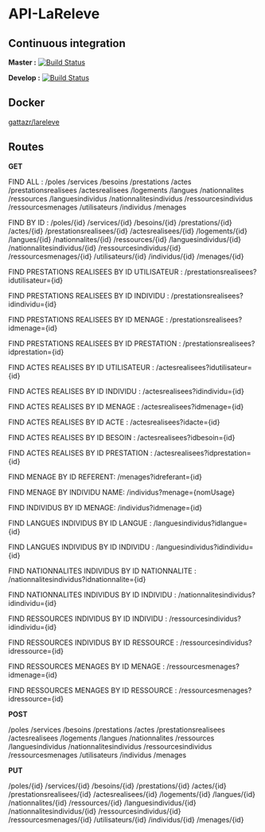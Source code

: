 # API-LaReleve

## Continuous integration
**Master :**
[![Build Status](https://travis-ci.org/ECOM-LaReleve/API-LaReleve.svg?branch=master)](https://travis-ci.org/ECOM-LaReleve/API-LaReleve)

**Develop :**
[![Build Status](https://travis-ci.org/ECOM-LaReleve/API-LaReleve.svg?branch=develop)](https://travis-ci.org/ECOM-LaReleve/API-LaReleve)

## Docker
[gattazr/lareleve](https://hub.docker.com/r/gattazr/lareleve/)


## Routes


**GET**


FIND ALL : 
/poles
/services
/besoins
/prestations
/actes
/prestationsrealisees
/actesrealisees
/logements
/langues
/nationnalites
/ressources
/languesindividus
/nationnalitesindividus
/ressourcesindividus
/ressourcesmenages
/utilisateurs
/individus
/menages


FIND BY ID : 
/poles/{id}
/services/{id}
/besoins/{id}
/prestations/{id}
/actes/{id}
/prestationsrealisees/{id}
/actesrealisees/{id}
/logements/{id}
/langues/{id}
/nationnalites/{id}
/ressources/{id}
/languesindividus/{id}
/nationnalitesindividus/{id}
/ressourcesindividus/{id}
/ressourcesmenages/{id}
/utilisateurs/{id}
/individus/{id}
/menages/{id}


FIND PRESTATIONS REALISEES BY ID UTILISATEUR :
/prestationsrealisees?idutilisateur={id}

FIND PRESTATIONS REALISEES BY ID INDIVIDU :
/prestationsrealisees?idindividu={id}

FIND PRESTATIONS REALISEES BY ID MENAGE :
/prestationsrealisees?idmenage={id}

FIND PRESTATIONS REALISEES BY ID PRESTATION :
/prestationsrealisees?idprestation={id}


FIND ACTES REALISES BY ID UTILISATEUR :
/actesrealisees?idutilisateur={id}

FIND ACTES REALISES BY ID INDIVIDU :
/actesrealisees?idindividu={id}

FIND ACTES REALISES BY ID MENAGE :
/actesrealisees?idmenage={id}

FIND ACTES REALISES BY ID ACTE :
/actesrealisees?idacte={id}

FIND ACTES REALISES BY ID BESOIN :
/actesrealisees?idbesoin={id}

FIND ACTES REALISES BY ID PRESTATION :
/actesrealisees?idprestation={id}


FIND MENAGE BY ID REFERENT:
/menages?idreferant={id}

FIND MENAGE BY INDIVIDU NAME:
/individus?menage={nomUsage}

FIND INDIVIDUS BY ID MENAGE:
/individus?idmenage={id}


FIND LANGUES INDIVIDUS BY ID LANGUE :
/languesindividus?idlangue={id}

FIND LANGUES INDIVIDUS BY ID INDIVIDU :
/languesindividus?idindividu={id}

FIND NATIONNALITES INDIVIDUS BY ID NATIONNALITE :
/nationnalitesindividus?idnationnalite={id}

FIND NATIONNALITES INDIVIDUS BY ID INDIVIDU :
/nationnalitesindividus?idindividu={id}

FIND RESSOURCES INDIVIDUS BY ID INDIVIDU :
/ressourcesindividus?idindividu={id}

FIND RESSOURCES INDIVIDUS BY ID RESSOURCE :
/ressourcesindividus?idressource={id}

FIND RESSOURCES MENAGES BY ID MENAGE :
/ressourcesmenages?idmenage={id}

FIND RESSOURCES MENAGES BY ID RESSOURCE :
/ressourcesmenages?idressource={id}



**POST**

/poles
/services
/besoins
/prestations
/actes
/prestationsrealisees
/actesrealisees
/logements
/langues
/nationnalites
/ressources
/languesindividus
/nationnalitesindividus
/ressourcesindividus
/ressourcesmenages
/utilisateurs
/individus
/menages



**PUT**

/poles/{id}
/services/{id}
/besoins/{id}
/prestations/{id}
/actes/{id}
/prestationsrealisees/{id}
/actesrealisees/{id}
/logements/{id}
/langues/{id}
/nationnalites/{id}
/ressources/{id}
/languesindividus/{id}
/nationnalitesindividus/{id}
/ressourcesindividus/{id}
/ressourcesmenages/{id}
/utilisateurs/{id}
/individus/{id}
/menages/{id}